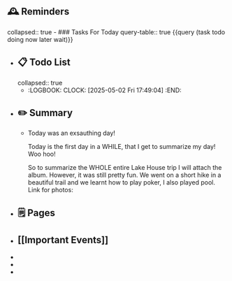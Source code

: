 ## 🕰️ Reminders
collapsed:: true
	- ### Tasks For Today
	  query-table:: true
	  {{query (task todo doing now later wait)}}
- ## 📋 Todo List
  collapsed:: true
	- :LOGBOOK:
	  CLOCK: [2025-05-02 Fri 17:49:04]
	  :END:
- ##  ✏️ Summary
	- Today was an exsauthing day!
	  
	  Today is the first day in a WHILE, that I get to summarize my day! Woo hoo!
	  
	  So to summarize the WHOLE entire Lake House trip I will attach the album. However, it was still pretty fun. We went on a short hike in a beautiful trail and we learnt how to play poker, I also played pool. Link for photos:
- ## 🗒️ Pages
- ## [[Important Events]]
-
-
-